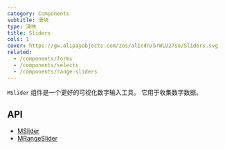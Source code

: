 ```yaml
---
category: Components
subtitle: 滑块
type: 滑块
title: Sliders
cols: 1
cover: https://gw.alipayobjects.com/zos/alicdn/5rWLU27so/Sliders.svg
related:
  - /components/forms
  - /components/selects
  - /components/range-sliders
---
```


`MSlider` 组件是一个更好的可视化数字输入工具。 它用于收集数字数据。

## API

- [MSlider](/api/MSlider)
- [MRangeSlider](/api/MRangeSlider)